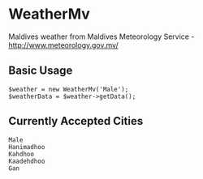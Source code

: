 # WeatherMv
Maldives weather from Maldives Meteorology Service - http://www.meteorology.gov.mv/


## Basic Usage

	$weather = new WeatherMv('Male');
	$weatherData = $weather->getData();

## Currently Accepted Cities
	
	Male
	Hanimadhoo
	Kahdhoo
	Kaadehdhoo
	Gan
